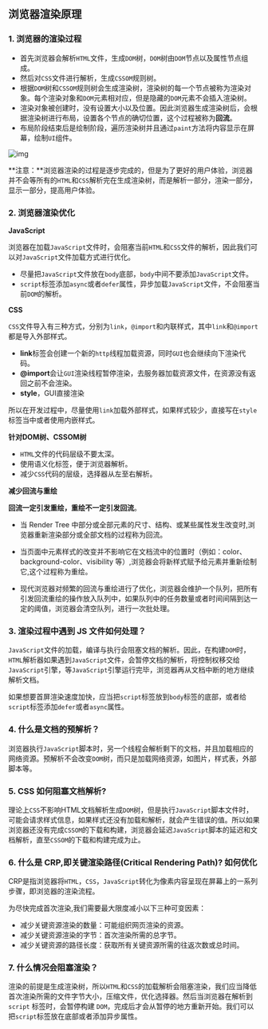 ## 浏览器渲染原理

### 1. 浏览器的渲染过程

* 首先浏览器会解析`HTML`文件，生成`DOM`树，`DOM`树由`DOM`节点以及属性节点组成。
* 然后对`CSS`文件进行解析，生成`CSSOM`规则树。
* 根据`DOM`树和`CSSOM`规则树会生成渲染树，渲染树的每一个节点被称为渲染对象。每个渲染对象和`DOM`元素相对应，但是隐藏的`DOM`元素不会插入渲染树。
* 渲染对象被创建时，没有设置大小以及位置。因此浏览器生成渲染树后，会根据渲染树进行布局，设置各个节点的确切位置，这个过程被称为**回流**。
* 布局阶段结束后是绘制阶段，遍历渲染树并且通过`paint`方法将内容显示在屏幕，绘制`UI`组件。

![img](https://p3-juejin.byteimg.com/tos-cn-i-k3u1fbpfcp/4d69da20c3f84782948226798effc60a~tplv-k3u1fbpfcp-zoom-in-crop-mark:4536:0:0:0.awebp)

**注意：**浏览器渲染的过程是逐步完成的，但是为了更好的用户体验，浏览器并不会等所有的`HTML`和`CSS`解析完在生成渲染树，而是解析一部分，渲染一部分，显示一部分，提高用户体验。

### 2. 浏览器渲染优化

**JavaScript**

浏览器在加载`JavaScript`文件时，会阻塞当前`HTML`和`CSS`文件的解析，因此我们可以对`JavaScript`文件加载方式进行优化。

* 尽量把`JavaScript`文件放在`body`底部，`body`中间不要添加`JavaScript`文件。
* `script`标签添加`async`或者`defer`属性，异步加载`JavaScript`文件，不会阻塞当前`DOM`的解析。

**CSS**

`CSS`文件导入有三种方式，分别为`link`，`@import`和内联样式，其中`link`和`@import`都是导入外部样式。

* **link**标签会创建一个新的`http`线程加载资源，同时`GUI`也会继续向下渲染代码。
* **@import**会让`GUI`渲染线程暂停渲染，去服务器加载资源文件，在资源没有返回之前不会渲染。
* **style**，GUI直接渲染

所以在开发过程中，尽量使用`link`加载外部样式，如果样式较少，直接写在`style`标签当中或者使用内嵌样式。

**针对DOM树、CSSOM树**

* `HTML`文件的代码层级不要太深。
* 使用语义化标签，便于浏览器解析。
* 减少`CSS`代码的层级，选择器从左至右解析。

**减少回流与重绘**

**回流一定引发重绘，重绘不一定引发回流**。

* 当 Render Tree 中部分或全部元素的尺寸、结构、或某些属性发生改变时,浏览器重新渲染部分或全部文档的过程称为回流。

* 当页面中元素样式的改变并不影响它在文档流中的位置时（例如：color、background-color、visibility 等）,浏览器会将新样式赋予给元素并重新绘制它,这个过程称为重绘。

* 现代浏览器对频繁的回流与重绘进行了优化，浏览器会维护一个队列，把所有引发回流重绘的操作放入队列中，如果队列中的任务数量或者时间间隔到达一定的阈值，浏览器会清空队列，进行一次批处理。

### 3. 渲染过程中遇到 JS 文件如何处理？

`JavaScript`文件的加载，编译与执行会阻塞文档的解析。因此，在构建`DOM`时，`HTML`解析器如果遇到`JavaScript`文件，会暂停文档的解析，将控制权移交给`JavaScript`引擎，等`JavaScript`引擎运行完毕，浏览器再从文档中断的地方继续解析文档。

如果想要首屏渲染速度加快，应当把`script`标签放到`body`标签的底部，或者给`script`标签添加`defer`或者`async`属性。

### 4. 什么是文档的预解析？

浏览器执行`JavaScript`脚本时，另一个线程会解析剩下的文档，并且加载相应的网络资源。预解析不会改变`DOM`树，而只是加载网络资源，如图片，样式表，外部脚本等。

### 5. CSS 如何阻塞文档解析?

理论上`CSS`不影响HTML文档解析生成`DOM`树，但是执行`JavaScript`脚本文件时，可能会请求样式信息，如果样式还没有加载和解析，就会产生错误的值。所以如果浏览器还没有完成`CSSOM`的下载和构建，浏览器会延迟`JavaScript`脚本的延迟和文档解析，直至`CSSOM`的下载和构建完成为止。

### 6. 什么是 CRP,即关键渲染路径(Critical Rendering Path)? 如何优化 

CRP是指浏览器将`HTML`，`CSS`，`JavaScript`转化为像素内容呈现在屏幕上的一系列步骤，即浏览器的渲染流程。

为尽快完成首次渲染,我们需要最大限度减小以下三种可变因素：

* 减少关键资源渲染的数量：可能组织网页渲染的资源。
* 减少关键资源渲染的字节：首次渲染所需的总字节。
* 减少关键资源的路径长度：获取所有关键资源所需的往返次数或总时间。

### 7. 什么情况会阻塞渲染？

渲染的前提是生成渲染树，所以`HTML`和`CSS`的加载解析会阻塞渲染，我们应当降低首次渲染所需的文件字节大小，压缩文件，优化选择器。然后当浏览器在解析到 `script` 标签时，会暂停构建 `DOM`，完成后才会从暂停的地方重新开始。我们可以把`script`标签放在底部或者添加异步属性。

